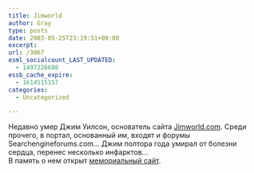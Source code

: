 ```yaml
---
title: Jimworld
author: Gray
type: posts
date: 2003-05-25T23:19:51+00:00
excerpt:
url: /3067
esml_socialcount_LAST_UPDATED:
  - 1497226688
essb_cache_expire:
  - 1614515157
categories:
  - Uncategorized

---
```








Недавно умер Джим Уилсон, основатель сайта <a href="http://www.jimworld.com/" target="_blank">Jimworld.com</a>. Среди прочего, в портал, основанный им, входят и форумы Searchengineforums.com&#8230; Джим полтора года умирал от болезни сердца, перенес несколько инфарктов&#8230;  
В память о нем открыт <a href="http://memorial.jimworld.com/" target="_blank">мемориальный сайт</a>.